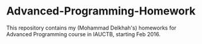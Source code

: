 # Advanced-Programming-Homework

This repository contains my (Mohammad Delkhah's) homeworks for Advanced Programming course in IAUCTB, starting Feb 2016.
